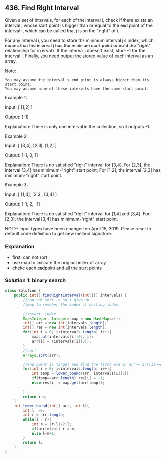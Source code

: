 ## 436. Find Right Interval
Given a set of intervals, for each of the interval i, check if there exists an interval j whose start point is bigger than or equal to the end point of the interval i, which can be called that j is on the "right" of i.

For any interval i, you need to store the minimum interval j's index, which means that the interval j has the minimum start point to build the "right" relationship for interval i. If the interval j doesn't exist, store -1 for the interval i. Finally, you need output the stored value of each interval as an array.

Note:

    You may assume the interval's end point is always bigger than its start point.
    You may assume none of these intervals have the same start point.

 

Example 1:

Input: [ [1,2] ]

Output: [-1]

Explanation: There is only one interval in the collection, so it outputs -1.

 

Example 2:

Input: [ [3,4], [2,3], [1,2] ]

Output: [-1, 0, 1]

Explanation: There is no satisfied "right" interval for [3,4].
For [2,3], the interval [3,4] has minimum-"right" start point;
For [1,2], the interval [2,3] has minimum-"right" start point.

 

Example 3:

Input: [ [1,4], [2,3], [3,4] ]

Output: [-1, 2, -1]

Explanation: There is no satisfied "right" interval for [1,4] and [3,4].
For [2,3], the interval [3,4] has minimum-"right" start point.

NOTE: input types have been changed on April 15, 2019. Please reset to default code definition to get new method signature.

### Explanation
- first: can not sort
- use map to indicate the original index of array
- chekc each endpoint and all the start points

### Solution 1: binary search
```java
class Solution {
    public int[] findRightInterval(int[][] intervals) {
        //can not sort -> so i give up
        //map to remeber the index of sorting index
        
        //<start, index
        Map<Integer, Integer> map = new HashMap<>();
        int[] arr = new int[intervals.length];
        int[] res = new int[intervals.length];
        for(int i = 0; i<intervals.length; i++){
            map.put(intervals[i][0], i);
            arr[i] = (intervals[i][0]);
        }
        //sort 
        Arrays.sort(arr);
        
        //end point is target and find the first ele in arr>= arr[i]>=endpoint
        for(int i = 0; i<intervals.length; i++){
            int temp = lower_bound(arr, intervals[i][1]);
            if(temp==arr.length) res[i] = -1;
            else res[i] = map.get(arr[temp]);
            
        }
        return res;
    }
    int lower_bound(int[] arr, int t){
        int l  =0;
        int r = arr.length;
        while(l < r){
            int m = (r-l)/2+l;
            if(arr[m]>=t) r = m;
            else l=m+1;
        }
        return l;
    }
}
```
